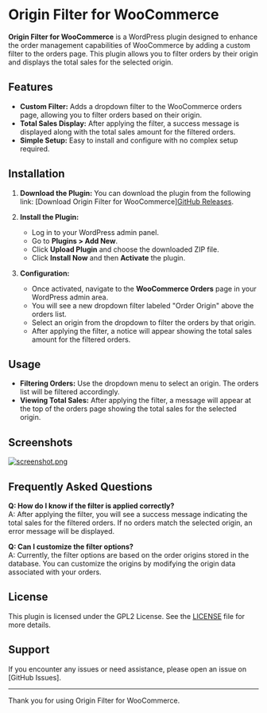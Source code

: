 # Origin Filter for WooCommerce

**Origin Filter for WooCommerce** 
is a WordPress plugin designed to enhance the order management capabilities of WooCommerce by adding a custom filter to the orders page. This plugin allows you to filter orders by their origin and displays the total sales for the selected origin.

## Features
- **Custom Filter:** Adds a dropdown filter to the WooCommerce orders page, allowing you to filter orders based on their origin.
- **Total Sales Display:** After applying the filter, a success message is displayed along with the total sales amount for the filtered orders.
- **Simple Setup:** Easy to install and configure with no complex setup required.

## Installation
1. **Download the Plugin:**
   You can download the plugin from the following link:
   [Download Origin Filter for WooCommerce][GitHub Releases](https://github.com/georgosabdulnour/woo-origin-filter/archive/refs/heads/main.zip).

2. **Install the Plugin:**
   - Log in to your WordPress admin panel.
   - Go to **Plugins > Add New**.
   - Click **Upload Plugin** and choose the downloaded ZIP file.
   - Click **Install Now** and then **Activate** the plugin.

3. **Configuration:**
   - Once activated, navigate to the **WooCommerce Orders** page in your WordPress admin area.
   - You will see a new dropdown filter labeled "Order Origin" above the orders list.
   - Select an origin from the dropdown to filter the orders by that origin.
   - After applying the filter, a notice will appear showing the total sales amount for the filtered orders.

## Usage
- **Filtering Orders:** Use the dropdown menu to select an origin. The orders list will be filtered accordingly.
- **Viewing Total Sales:** After applying the filter, a message will appear at the top of the orders page showing the total sales for the selected origin.

## Screenshots
[![screenshot.png](https://i.postimg.cc/vH7TmXRC/screenshot.png)](https://postimg.cc/KRzxqP85)

## Frequently Asked Questions

**Q: How do I know if the filter is applied correctly?**  
A: After applying the filter, you will see a success message indicating the total sales for the filtered orders. If no orders match the selected origin, an error message will be displayed.

**Q: Can I customize the filter options?**  
A: Currently, the filter options are based on the order origins stored in the database. You can customize the origins by modifying the origin data associated with your orders.

## License
This plugin is licensed under the GPL2 License. See the [LICENSE](LICENSE) file for more details.

## Support
If you encounter any issues or need assistance, please open an issue on [GitHub Issues].

---
Thank you for using Origin Filter for WooCommerce.

